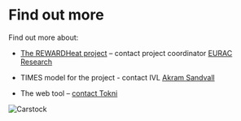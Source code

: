 # Find out more

Find out more about:

- [The REWARDHeat project](https://www.rewardheat.eu/en/home) – contact project coordinator [EURAC Research](mailto:info@rewardheat.eu)

- TIMES model for the project - contact IVL [Akram Sandvall](mailto:akram.sandvall@ivl.se)

- The web tool – [contact Tokni](https://www.tokni.com)

![Carstock](./images/Carstock.png)
